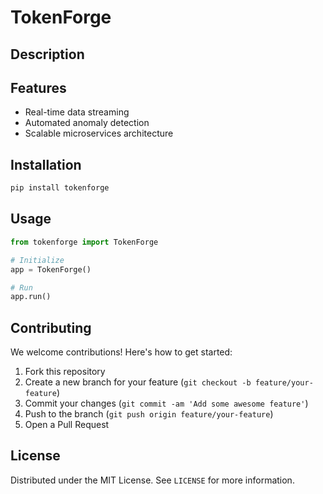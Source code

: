 # TokenForge

## Description



## Features

- Real-time data streaming
- Automated anomaly detection
- Scalable microservices architecture
## Installation

```bash
pip install tokenforge
```

## Usage

```python
from tokenforge import TokenForge

# Initialize
app = TokenForge()

# Run
app.run()
```

## Contributing

We welcome contributions! Here's how to get started:

1. Fork this repository
2. Create a new branch for your feature (`git checkout -b feature/your-feature`)
3. Commit your changes (`git commit -am 'Add some awesome feature'`)
4. Push to the branch (`git push origin feature/your-feature`)
5. Open a Pull Request

## License

Distributed under the MIT License. See `LICENSE` for more information.
